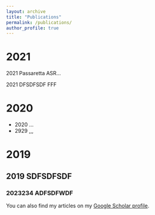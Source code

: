 ```yaml
---
layout: archive
title: "Publications"
permalink: /publications/
author_profile: true
---
```


# 2021

 2021 Passaretta ASR... 
 
 2021 DFSDFSDF FFF

# 2020

- 2020 ...
-  2929 ,,,

# 2019

## 2019 SDFSDFSDF
### 2023234 ADFSDFWDF

You can also find my articles on my [Google Scholar profile](https://scholar.google.com/citations?user=ehRMwhQAAAAJ&hl=es&oi=ao).

